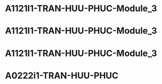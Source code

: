 # A1121I1-TRAN-HUU-PHUC-Module_3
# A1121I1-TRAN-HUU-PHUC-Module_3
# A1121I1-TRAN-HUU-PHUC-Module_3
# A0222i1-TRAN-HUU-PHUC
